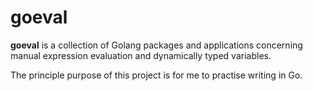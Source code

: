 # goeval

**goeval** is a collection of Golang packages and applications concerning
manual expression evaluation and dynamically typed variables.

The principle purpose of this project is for me to practise writing in Go.
